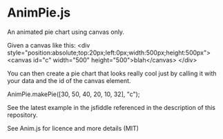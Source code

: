AnimPie.js
==========

An animated pie chart using canvas only.

Given a canvas like this:
&lt;div style="position:absolute;top:20px;left:0px;width:500px;height:500px"&gt;
    &lt;canvas id="c" width="500" height="500"&gt;blah&lt;/canvas&gt;
&lt;/div&gt;

You can then create a pie chart that looks really cool just by calling it with your data and the id of the canvas element.

AnimPie.makePie([30, 50, 40, 20, 10, 32], "c");

See the latest example in the jsfiddle referenced in the description of this repository.

See Anim.js for licence and more details (MIT)

